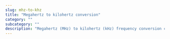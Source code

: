 ```yaml
---
slug: mhz-to-khz
title: "Megahertz to kilohertz conversion"
category: ""
subcategory: ""
description: "Megahertz (MHz) to kilohertz (kHz) frequency conversion calculator and how to convert."
---
```



